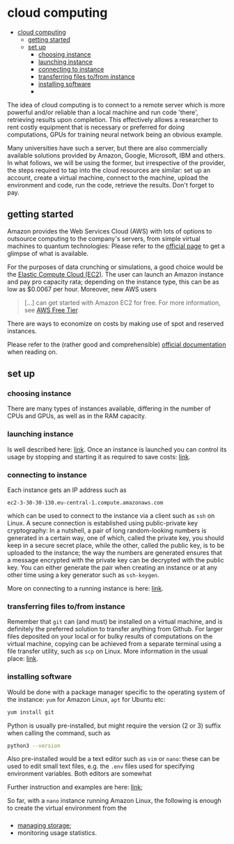 # cloud computing

- [cloud computing](#cloud-computing)
  - [getting started](#getting-started)
  - [set up](#set-up)
    - [choosing instance](#choosing-instance)
    - [launching instance](#launching-instance)
    - [connecting to instance](#connecting-to-instance)
    - [transferring files to/from instance](#transferring-files-tofrom-instance)
    - [installing software](#installing-software)
    - [](#)

The idea of cloud computing is to connect to a remote server which is more powerful and/or reliable than a local machine and run code 'there', retrieving results upon completion. This effectively allows a researcher to rent costly equipment that is necessary or preferred for doing computations, GPUs for training neural network being an obvious example.

Many universities have such a server, but there are also commercially available solutions provided by Amazon, Google, Microsoft, IBM and others. In what follows, we will be using the former, but irrespective of the provider, the steps required to tap into the cloud resources are similar: set up an account, create a virtual machine, connect to the machine, upload the environment and code, run the code, retrieve the results. Don't forget to pay.

## getting started

Amazon provides the Web Services Cloud (AWS) with lots of options to outsource computing to the company's servers, from simple virtual machines to quantum technologies: Please refer to the [official page](https://docs.aws.amazon.com/whitepapers/latest/aws-overview/amazon-web-services-cloud-platform.html) to get a glimpse of what is available.

For the purposes of data crunching or simulations, a good choice would be the [Elastic Compute Cloud (EC2)](https://docs.aws.amazon.com/whitepapers/latest/aws-overview/compute-services.html#amazon-ec2). The user can launch an Amazon instance and pay pro capacity rata; depending on the instance type, this can be as low as $0.0067 per hour. Moreover, new AWS users

> [...] can get started with Amazon EC2 for free. For more information, see [AWS Free Tier](https://aws.amazon.com/free/).

There are ways to economize on costs by making use of spot and reserved instances.

Please refer to the (rather good and comprehensible) [official documentation](https://docs.aws.amazon.com/AWSEC2/latest/UserGuide/concepts.html) when reading on.

## set up

### choosing instance

There are many types of instances available, differing in the number of CPUs and GPUs, as well as in the RAM capacity.

### launching instance

Is well described here: [link](https://docs.aws.amazon.com/AWSEC2/latest/UserGuide/LaunchingAndUsingInstances.html). Once an instance is launched you can control its usage by stopping and starting it as required to save costs: [link](https://docs.aws.amazon.com/AWSEC2/latest/UserGuide/Stop_Start.html).

### connecting to instance

Each instance gets an IP address such as

`ec2-3-30-30-130.eu-central-1.compute.amazonaws.com`

which can be used to connect to the instance via a client such as `ssh` on Linux. A secure connection is established using public-private key cryptography: In a nutshell, a pair of long random-looking numbers is generated in a certain way, one of which, called the private key, you should keep in a secure secret place, while the other, called the public key, is to be uploaded to the instance; the way the numbers are generated ensures that a message encrypted with the private key can be decrypted with the public key. You can either generate the pair when creating an instance or at any other time using a key generator such as `ssh-keygen`.

More on connecting to a running instance is here: [link](https://docs.aws.amazon.com/AWSEC2/latest/UserGuide/AccessingInstancesLinux.html).

### transferring files to/from instance

Remember that `git` can (and must) be installed on a virtual machine, and is definitely the preferred solution to transfer anything from Github. For larger files deposited on your local or for bulky results of computations on the virtual machine, copying can be achieved from a separate terminal using a file transfer utility, such as `scp` on Linux. More information in the usual place: [link](https://docs.aws.amazon.com/AWSEC2/latest/UserGuide/AccessingInstancesLinux.html).

### installing software

Would be done with a package manager specific to the operating system of the instance: `yum` for Amazon Linux, `apt` for Ubuntu etc:

```bash
yum install git
```

Python is usually pre-installed, but might require the version (2 or 3) suffix when calling the command, such as

```bash
python3 --version
```

Also pre-installed would be a text editor such as `vim` or `nano`: these can be used to edit small text files, e.g. the `.env` files used for specifying environment variables. Both editors are somewhat 

Further instruction and examples are here: [link](https://docs.aws.amazon.com/AWSEC2/latest/UserGuide/install-software.html);

So far, with a `nano` instance running Amazon Linux, the following is enough to create the virtual environment from the 

### 
- [managing storage](https://docs.aws.amazon.com/AWSEC2/latest/UserGuide/Storage.html);
- monitoring usage statistics.
